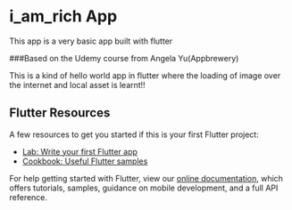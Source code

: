 # i_am_rich App

This app is a very basic app built with flutter

###Based on the Udemy course from Angela Yu(Appbrewery)

This is a kind of hello world app in flutter where the loading of image over the internet and local asset is learnt!!

## Flutter Resources

A few resources to get you started if this is your first Flutter project:

- [Lab: Write your first Flutter app](https://flutter.dev/docs/get-started/codelab)
- [Cookbook: Useful Flutter samples](https://flutter.dev/docs/cookbook)

For help getting started with Flutter, view our
[online documentation](https://flutter.dev/docs), which offers tutorials,
samples, guidance on mobile development, and a full API reference.
